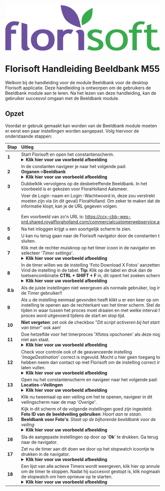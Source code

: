 <img src="../../fslogo.png">

# Florisoft Handleiding Beeldbank M55

Welkom bij de handleiding voor de module Beeldbank voor de desktop Florisoft applicatie. Deze handleiding is ontworpen om de gebruikers de Beeldbank module aan te leren. Na het lezen van deze handleiding, kan de gebruiker succesvol omgaan met de Beeldbank module.

## Opzet

Voordat er gebruik gemaakt kan worden van de Beeldbank module moeten er eerst een paar instellingen worden aangepast. Volg hiervoor de onderstaande stappen:

|Stap|Uitleg|
|:--|:--|
|**1**|Start Florisoft en open het constantenscherm.<details><summary><b>Klik hier voor uw voorbeeld afbeelding</b></summary><img src=".Beeldbank_Handleiding_NL/media/image1.png"></details>|
|**2**|In de constanten navigeer je naar het volgende pad:<br>**Organen**→**Beeldbank**<details><summary><b>Klik hier voor uw voorbeeld afbeelding</b></summary><img src=".Beeldbank_Handleiding_NL/media/image2.png"></details>|
|**3**|Dubbelklik vervolgens op de desbetreffende Beeldbank. In het voorbeeld is er gekozen voor FloraHolland Aalsmeer.|
|**4**|Voer de Login-naam en Login-Wachtwoord in, deze zou verstrekt moeten zijn via (in dit geval) FloraHolland. Om zeker te maken dat de informatie klopt, kan je de URL gegeven volgen.<br><br>Een voorbeeld van zo'n URL is:  https://ccx-cbb-wes-prd.shared.royalfloraholland.com/commercialcustomerwebservice.asmx|
|**5**|Na het inloggen krijgt u een soortgelijk scherm te zien.|
|**6**|U kan nu terug gaan naar de Florisoft navigator door de constanten te sluiten.|
|**7**|Klik met de rechter muisknop op het timer icoon in de navigator en selecteer '*Timer settings*'.<details><summary><b>Klik hier voor uw voorbeeld afbeelding</b></summary><img src=".Beeldbank_Handleiding_NL/media/image3.png"></details>|
|**8**|In de timer willen we de instelling 'Foto Download X Fotos' aanzetten. Vind de instelling in de tabel. **Tip:** Klik op de tabel en druk dan de toetsencombinatie **CTRL + SHIFT +  F** in, dit opent het zoeken scherm.<details><summary><b>Klik hier voor uw voorbeeld afbeelding</b></summary><img src=".Beeldbank_Handleiding_NL/media/image16.png"></details>|
|**8.b**|Als de juiste instellingen niet weergeven als normale gebruiker, log in als de Timer gebruiker!!|
|**9**|Als u de instelling eenmaal gevonden heeft klikt u er een keer op om de instelling te openen aan de rechterkant van het timer scherm. Stel de tijden in waar tussen het proces moet draaien en met welke interval het proces word uitgevoerd tijdens de start en stop tijd.|
|**10**|**Niet vergeten**: zet ook de checkbox "*Dit script activeren bij het starten van timer*" ook aan!|
|**11**|Doe hetzelfde voor het timerproces 'Xfotos opschonen' als deze nog niet aan staat.<details><summary><b>Klik hier voor uw voorbeeld afbeelding</b></summary><img src=".Beeldbank_Handleiding_NL/media/image6.png"></details>|
|**12**|Check voor controle ook of de geavanceerde instelling '*ImageDestination*' correct is ingevuld. Mocht u hier geen toegang tot hebben neem dan contact op met Florisoft om de instelling correct in te laten vullen.<details><summary><b>Klik hier voor uw voorbeeld afbeelding</b></summary><img src=".Beeldbank_Handleiding_NL/media/image8.png"></details>|
|**13**|Open nu het constantenscherm en navigeer naar het volgende pad: <br> **Locaties**→**Veilingen**<details><summary><b>Klik hier voor uw voorbeeld afbeelding</b></summary><img src=".Beeldbank_Handleiding_NL/media/image11.png"></details>|
|**14**|Klik nu tweemaal op een veiling om het te openen, navigeer in dit veilingscherm naar de map '*Overige*'.|
|**15**|Kijk in dit scherm of de volgende instellingen goed zijn ingesteld:<br>**Foto ID van de beeldveiling gebruiken**: *Hoort aan te staan*. <br>**Beeldbank voor Foto's**: *Staat op de bijhorende beeldbank voor de veiling*<details><summary><b>Klik hier voor uw voorbeeld afbeelding</b></summary><img src=".Beeldbank_Handleiding_NL/media/image11.png"></details>|
|**16**|Sla de aangepaste instellingen op door op '**Ok**' te drukken. Ga terug naar de navigator.|
|**17**|Zet nu de timer aan dit doen we door op het stopwatch icoontje te drukken in de navigator.<details><summary><b>Klik hier voor uw voorbeeld afbeelding</b></summary><img src=".Beeldbank_Handleiding_NL/media/image12.png"></details>|
|**18**|Een lijst van alle actieve Timers wordt weergeven, klik hier op annuleren om de timer te stoppen. Nadat hij succesvol gestopt is, klik nogmaals op de stopwatch om hem opnieuw op te starten.<details><summary><b>Klik hier voor uw voorbeeld afbeelding</b></summary><img src=".Beeldbank_Handleiding_NL/media/image13.png"></details>|